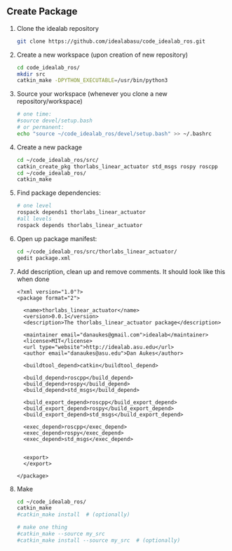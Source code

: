 ## Create Package

1. Clone the idealab repository

    ```bash
    git clone https://github.com/idealabasu/code_idealab_ros.git
    ```
1. Create a new workspace (upon creation of new repository)

    ```bash
    cd code_idealab_ros/
    mkdir src
    catkin_make -DPYTHON_EXECUTABLE=/usr/bin/python3
    ```

1. Source your workspace (whenever you clone a new repository/workspace)

    ```bash
    # one time:
    #source devel/setup.bash
    # or permanent:
    echo "source ~/code_idealab_ros/devel/setup.bash" >> ~/.bashrc
    ```

1. Create a new package

    ```bash
    cd ~/code_idealab_ros/src/
    catkin_create_pkg thorlabs_linear_actuator std_msgs rospy roscpp
    cd ~/code_idealab_ros/
    catkin_make
    ```

1. Find package dependencies:

    ```bash
    # one level
    rospack depends1 thorlabs_linear_actuator
    #all levels
    rospack depends thorlabs_linear_actuator
    ```

1. Open up package manifest:

    ```bash
    cd ~/code_idealab_ros/src/thorlabs_linear_actuator/
    gedit package.xml
    ```

1. Add description, clean up and remove comments.  It should look like this when done

    ```
    <?xml version="1.0"?>
    <package format="2">

      <name>thorlabs_linear_actuator</name>
      <version>0.0.1</version>
      <description>The thorlabs_linear_actuator package</description>

      <maintainer email="danaukes@gmail.com">idealab</maintainer>
      <license>MIT</license>
      <url type="website">http://idealab.asu.edu</url>
      <author email="danaukes@asu.edu">Dan Aukes</author>

      <buildtool_depend>catkin</buildtool_depend>

      <build_depend>roscpp</build_depend>
      <build_depend>rospy</build_depend>
      <build_depend>std_msgs</build_depend>

      <build_export_depend>roscpp</build_export_depend>
      <build_export_depend>rospy</build_export_depend>
      <build_export_depend>std_msgs</build_export_depend>

      <exec_depend>roscpp</exec_depend>
      <exec_depend>rospy</exec_depend>
      <exec_depend>std_msgs</exec_depend>


      <export>
      </export>

    </package>
    ```

1. Make 

    ```bash
    cd ~/code_idealab_ros/
    catkin_make
    #catkin_make install  # (optionally)

    # make one thing
    #catkin_make --source my_src
    #catkin_make install --source my_src  # (optionally)
    ```

